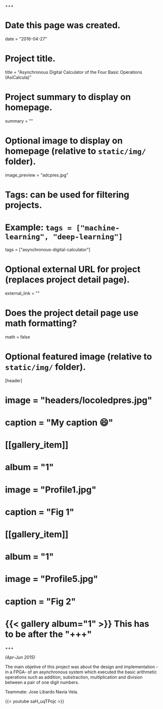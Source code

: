 +++
# Date this page was created.
date = "2016-04-27"

# Project title.
title = "Asynchronous Digital Calculator of the Four Basic Operations (AsíCalcula)"

# Project summary to display on homepage.
summary = ""

# Optional image to display on homepage (relative to `static/img/` folder).
image_preview = "adcpres.jpg"

# Tags: can be used for filtering projects.
# Example: `tags = ["machine-learning", "deep-learning"]`
tags = ["asynchronous-digital-calculator"]

# Optional external URL for project (replaces project detail page).
external_link = ""

# Does the project detail page use math formatting?
math = false

# Optional featured image (relative to `static/img/` folder).
[header]
# image = "headers/locoledpres.jpg"
# caption = "My caption :smile:"

# [[gallery_item]]
# album = "1"
# image = "Profile1.jpg"
# caption = "Fig 1"
    
# [[gallery_item]]
# album = "1"
# image = "Profile5.jpg"
# caption = "Fig 2"
# {{< gallery album="1" >}} This has to be after the "+++"

+++

*(Apr-Jun 2015)*

The main objetive of this project was about the design and implementation -in a FPGA- of an asynchronous system which executed the basic arithmetic operations such as addition, substraction, multiplication and division between a pair of one digit numbers.

Teammate: Jose Libardo Navia Vela.

{{< youtube saH_uqTPojc >}}
